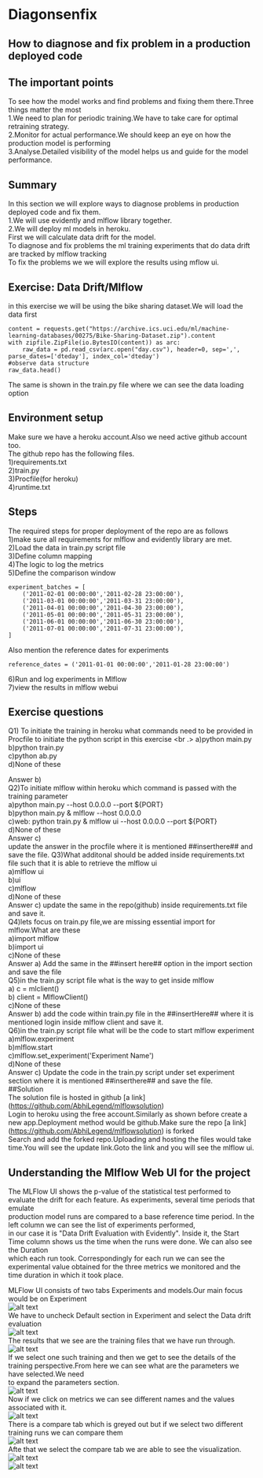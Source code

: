 # Diagonsenfix
## How to diagnose and fix problem in a production deployed code <br />
## The important points <br />
To see how the model works and find problems and fixing them there.Three things matter the most <br />
1.We need to plan for periodic training.We have to take care for optimal retraining strategy. <br />
2.Monitor for actual performance.We should keep an eye on how the production model is performing <br />
3.Analyse.Detailed visibility of the model helps us and guide for the model performance. <br />
## Summary <br />
In this section we will explore ways to diagnose problems in production deployed code and fix them. <br />
1.We will use evidently and mlflow library together. <br />
2.We will deploy ml models in heroku. <br />
First we will calculate data drift for the model. <br />
To diagnose and fix problems the ml training experiments that do data drift are tracked by mlflow tracking <br />
To fix the problems we we will explore the results using mflow ui. <br />
## Exercise: Data Drift/Mlflow <br />
in this exercise we will be using the bike sharing dataset.We will load the data first <br />
```
content = requests.get("https://archive.ics.uci.edu/ml/machine-learning-databases/00275/Bike-Sharing-Dataset.zip").content
with zipfile.ZipFile(io.BytesIO(content)) as arc:
    raw_data = pd.read_csv(arc.open("day.csv"), header=0, sep=',', parse_dates=['dteday'], index_col='dteday')
#observe data structure
raw_data.head()
```
The same is shown in the train.py file where we can see the data loading option <br />
## Environment setup <br />
Make sure we have a heroku account.Also we need active github account too. <br />
The github repo has the following files. <br />
1)requirements.txt <br />
2)train.py        <br />
3)Procfile(for heroku) <br />
4)runtime.txt <br />
## Steps <br />
The required steps for proper deployment of the repo are as follows <br />
1)make sure all requirements for mlflow and evidently library are met. <br />
2)Load the data in train.py script file <br />
3)Define column mapping  <br />
4)The logic to log the metrics <br />
5)Define the comparison window <br />
```
experiment_batches = [
    ('2011-02-01 00:00:00','2011-02-28 23:00:00'),
    ('2011-03-01 00:00:00','2011-03-31 23:00:00'),
    ('2011-04-01 00:00:00','2011-04-30 23:00:00'),
    ('2011-05-01 00:00:00','2011-05-31 23:00:00'),  
    ('2011-06-01 00:00:00','2011-06-30 23:00:00'), 
    ('2011-07-01 00:00:00','2011-07-31 23:00:00'), 
]

```
Also mention the reference dates for experiments <br />
```
reference_dates = ('2011-01-01 00:00:00','2011-01-28 23:00:00')
```
6)Run and log experiments in Mlflow <br />
7)view the results in mlflow webui <br />
## Exercise questions <br />
Q1) To initiate the training in heroku what commands need to be provided in Procfile to initiate the python script in this exercise <br .>
a)python main.py <br />
b)python train.py <br />
c)python ab.py <br />
d)None of these <br />

Answer b) <br />
Q2)To initiate mlflow within heroku which command is passed with the training parameter <br />
a)python main.py --host 0.0.0.0 --port ${PORT} <br />
b)python main.py & mlflow --host 0.0.0.0 <br />
c)web: python train.py & mlflow ui --host 0.0.0.0 --port ${PORT} <br />
d)None of these <br />
Answer c) <br /> update the answer in the procfile where it is mentioned ##inserthere## and save the file.
Q3)What additonal should be added inside requirements.txt file such that it is able to retrieve the mlflow ui <br />
a)mlflow ui <br />
b)ui <br />
c)mlflow <br />
d)None of these <br />
Answer c) update the same in the repo(github) inside requirements.txt file and save it. <br />
Q4)lets focus on train.py file,we are missing essential import for mlflow.What are these <br />
a)import mlflow <br />
b)import ui <br />
c)None of these <br />
Answer a) Add the same in the ##insert here## option in the import section and save the file <br />
Q5)in the train.py script file what is the way to get inside mlflow <br />
a) c = mlclient() <br />
b) client = MlflowClient() <br />
c)None of these <br />
Answer b) add the code within train.py file in the ##insertHere## where it is mentioned login inside mlflow client and save it. <br />
Q6)in the train.py script file what will be the code to start mlflow experiment <br />
a)mlflow.experiment <br />
b)mlflow.start <br />
c)mlflow.set_experiment('Experiment Name') <br />
d)None of these  <br />
Answer c) Update the code in the train.py script under set experiment section where it is mentioned ##inserthere## and save the file. <br />
##Solution <br />
The solution file is hosted in github [a link] (https://github.com/AbhiLegend/mlflowsolution) <br />
Login to heroku using the free account.Similarly as shown before create a new app.Deployment method would be github.Make sure the repo [a link] (https://github.com/AbhiLegend/mlflowsolution) is forked <br />
Search and add the forked repo.Uploading and hosting the files would take time.You will see the update link.Goto the link and you will see the mlflow ui. <br />
## Understanding the Mlflow Web UI for the project <br />
The MLFlow UI shows the p-value of the statistical test performed to evaluate the drift for each feature. As experiments, several time periods that emulate <br /> production model runs are compared to a base reference time period. In the left column we can see the list of experiments performed,<br />
in our case it is "Data Drift Evaluation with Evidently". Inside it, the Start Time column shows us the time when the runs were done. We can also see the Duration <br />
which each run took. Correspondingly for each run we can see the experimental value obtained for the three metrics we monitored and the time duration in which it took place. <br />

MLFlow UI consists of two tabs Experiments and models.Our main focus would be on Experiment <br />
![alt text](https://github.com/AbhiLegend/Diagonsenfix/blob/main/images/1.PNG) <br />
We have to uncheck Default section in Experiment and select the Data drift evaluation <br />
![alt text](https://github.com/AbhiLegend/Diagonsenfix/blob/main/images/2.PNG) <br />
The results that we see are the training files that we have run through. <br />
![alt text](https://github.com/AbhiLegend/Diagonsenfix/blob/main/images/3.PNG) <br />
If we select one such training and then we get to see the details of the training perspective.From here we can see what are the parameters we have selected.We need <br />
to expand the parameters section. <br />
![alt text](https://github.com/AbhiLegend/Diagonsenfix/blob/main/images/4.PNG) <br />
Now if we click on metrics we can see different names and the values associated with it. <br />
![alt text](https://github.com/AbhiLegend/Diagonsenfix/blob/main/images/5.PNG) <br />
There is a compare tab which is greyed out but if we select two different training runs we can compare them <br />
![alt text](https://github.com/AbhiLegend/Diagonsenfix/blob/main/images/6.PNG) <br />
Afte that we select the compare tab we are able to see the visualization. <br />
![alt text](https://github.com/AbhiLegend/Diagonsenfix/blob/main/images/7.PNG) <br />
![alt text](https://github.com/AbhiLegend/Diagonsenfix/blob/main/images/8.PNG) <br />



















